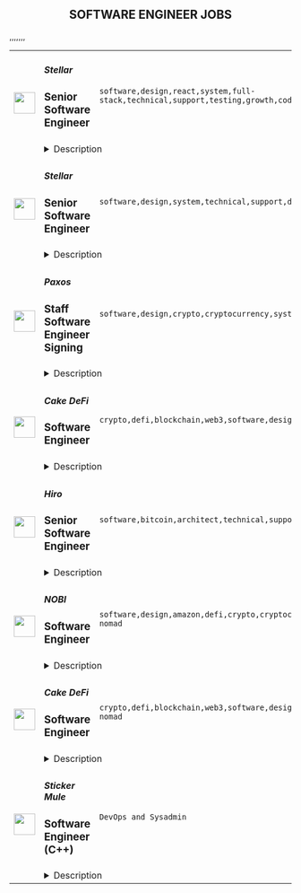 <div align="center"><h2>SOFTWARE ENGINEER JOBS</h2></div><table><tr>
                <td width="100" height="100" rowspan="2">
                    <img src="https://remoteok.com/assets/img/jobs/732e8d9eb3e2bac0a8310e78d15d65721677050158.png" width="38px" height="auto">
                </td>
                <td width="300">
                    <h5>Stellar</h5>
                    <h3>Senior Software Engineer</h3>
                </td>
                <td width="300">
                    <code>software,design,react,system,full-stack,technical,support,testing,growth,code,web,voice,financial,java,typescript,mobile,management,senior,engineer,engineering,backend,digital nomad</code>
                </td>
                <td width="200">
                <text>1 days ago</text>
                </td>
                <td width="100" rowspan="2">
                <a href="https://remoteOK.com/remote-jobs/remote-senior-software-engineer-stellar-198328" align="right" target="_blank">Apply</a>
                </td>
            </tr>
            <tr>
                <td colspan="3">
                <details><summary>Description</summary>
                Interested in working on cutting-edge blockchain technology and creating equitable access to the global financial system? Since 2014, the mission-driven team at the Stellar Development Foundation (SDF) has helped fuel the tremendous growth of the Stellar blockchain network, an open-source platform that operates at high-scale today. Developers and companies around the world build on it, and the SDF team is expanding to support the rapidly growing and changing Stellar ecosystem.<p>As a Senior Software Engineer on the Wallets team, your goal will be to architect, design and build SDKs that empower developers in the Stellar ecosystem to build their own highly customizable wallets. As the blockchain landscape continues to change and evolve, we want to ensure people can jump into our ecosystem as easily as possible.Â To do this, you will help build flagship SDKs along with a small team of engineers innovating and building other types of wallets for developers in our ecosystem.Â </p><p>Your work on the flagship SDKs will provide users of the Stellar networkÂ fully featured SDKs that enable all of the networkâs capabilities to be customized by the ecosystem. On top of providing end users the ability to easily interact with the Stellar network, you will also be collaborating with the rest of the team on creating optimal user experiences for Stellar network features. The flagship SDKs are a greenfield project and your opportunity to make a big impact and provide the ecosystem with the tools so they can fully customize and build wallets on the Stellar Network.Â <br>Stellar is an open network and we encourage developers from all over the world and all skill levels to build with us. <br></p><h3></h3><br><h3>
<b>In this role, you will:</b>Â </h3><br><ul>
<li align="left">Work on cutting edge technology at the intersection of blockchain and finance</li>
<li align="left">Design solutions with developers and ecosystem partners in mind</li>
<li align="left">Collaborate with Product leaders to create best in class implementations of first of their kind Stellar SDKs</li>
<li align="left">Work with the product management team to develop features and iterate over time with feedback from users</li>
<li align="left">Write code using current standards like Typescript, Kotlin, React, and Jest in an open source environment</li>
<li align="left">Build with modern tools, we'd look to you and your expertise to make those decisions</li>
<li align="left">Collaborate with team members on code review and design, and contribute to best practices for all of engineering at SDF</li>
<li align="left">Architect code with an eye for readability as well as scalability</li>
</ul><br><h3><b>You have:Â </b></h3><br><ul>
<li align="left">5+ years creating Mobile Apps and/or full-stack and web applications</li>
<li align="left">Proficiency with Typescript & Kotlin</li>
<li align="left">Knowledge of backend systems</li>
<li align="left">Familiarity with databases and data storage</li>
<li align="left">Knowledge of modern testing libraries</li>
<li align="left">Independent and results driven. Skilled at working in an environment with dynamic objectives.</li>
<li align="left">The ability to be a fast learner and a strong problem solver</li>
</ul><br><h3><b>Bonus Points if you have:</b></h3><br><ul>
<li align="left">React and React Native Experience</li>
<li align="left">Swift or Java (for Mobile app development)</li>
<li align="left">Experience deploying web applications using Kubernetes and Docker</li>
<li align="left">Experience as a tech lead</li>
</ul><br>We offer competitive pay with a base salary range for this position of $145,000- $190,000 depending on job-related knowledge, skills, experience, and location. In addition, we offer lumen-denominated grants along with the following perks and benefits:<p></p><h3><b>USA Benefits/Perks:</b></h3><br><ul>
<li align="left">Competitive health, dental & vision coverage</li>
<li align="left">Flexible time off + 15 company holidays including a company-wide holiday break</li>
<li align="left">Paid parental leave</li>
<li align="left">Life & ADD</li>
<li align="left">Short & Long term disability</li>
<li align="left">FSA & Dependent Care Accounts</li>
<li align="left">401K (4% match)</li>
<li align="left">Employee Assistance Program</li>
<li align="left">Monthly gym allowance</li>
<li align="left">Daily lunch and snacks in-office</li>
<li align="left">L&D budget of $1,500/year</li>
<li align="left">Company retreats</li>
</ul>Â <br><h3><b>About Stellar</b></h3><br>Stellar is a decentralized, fast, scalable, and uniquely sustainable network for financial products and services. It is both a cross-currency transaction system and a platform for digital asset issuance, designed to connect the worldâs financial infrastructure. Dozens of financial institutions worldwide issue assets and settle payments on the Stellar network, which has grown to over 7 million accounts.Â Â Â <br>Â <br><h3><b>About the Stellar Development Foundation</b></h3><br>The Stellar Development Foundation (SDF) is a non-profit organization that supports the development and growth of Stellar, an open-source network that connects the worldâs financial infrastructure. Founded in 2014, the Foundation helps maintain Stellarâs codebase, supports the technical and business communities building on the network, and serves as a voice to regulators and institutions. The Foundation seeks to create equitable access to the global financial system, using the Stellar network to unlock the worldâs economic potential through blockchain technology.<br>Â <br>We look forward to hearing from you!<br>Â <br><h3><b>Privacy Policy</b></h3><br>By submitting your application, you are agreeing to our use and processing of your data in accordance with ourÂ <span style=""><a class="bbcode-link" href="https://www.stellar.org/privacy-policy?locale=en" target="_blank" rel="noopener noreferrer nofollow">Privacy Policy</a></span>.<br>Â <br><i>SDF is committed to diversity in its workforce and is proud to be an equal opportunity employer. SDF does not make hiring or employment decisions on the basis of race, color, religion, creed, gender, national origin, age, disability, veteran status, marital status, pregnancy, sex, gender expression or identity, sexual orientation, citizenship, or any other basis protected by applicable local, state or federal law.</i><br/><br/>Please mention the word **DAUNTLESS** and tag RNTQuMjAyLjk3LjIxMg== when applying to show you read the job post completely (#RNTQuMjAyLjk3LjIxMg==). This is a beta feature to avoid spam applicants. Companies can search these words to find applicants that read this and see they're human.
                </details>
                </td>
            </tr>,<tr>
                <td width="100" height="100" rowspan="2">
                    <img src="https://remoteok.com/assets/img/jobs/732e8d9eb3e2bac0a8310e78d15d65721677050156.png" width="38px" height="auto">
                </td>
                <td width="300">
                    <h5>Stellar</h5>
                    <h3>Senior Software Engineer</h3>
                </td>
                <td width="300">
                    <code>software,design,system,technical,support,developer,growth,code,web,voice,financial,java,c++,api,lead,senior,engineer,engineering,digital nomad</code>
                </td>
                <td width="200">
                <text>1 days ago</text>
                </td>
                <td width="100" rowspan="2">
                <a href="https://remoteOK.com/remote-jobs/remote-senior-software-engineer-stellar-198326" align="right" target="_blank">Apply</a>
                </td>
            </tr>
            <tr>
                <td colspan="3">
                <details><summary>Description</summary>
                <h3><b>Open to remote candidates in the USA</b></h3><p>Interested in working on cutting-edge blockchain technology and creating equitable access to the global financial system? Since 2014, the mission-driven team at the Stellar Development Foundation (SDF) has helped fuel the tremendous growth of the Stellar blockchain network, an open-source platform that operates at high-scale today. Developers and companies around the world build on it, and the SDF team is expanding to support the rapidly growing and changing Stellar ecosystem.Â <br>SDF is working on projects that push the envelope on Blockchain technology, from cross-chain interoperability to decentralized finance. This work allows underserved populations to take part in exciting new financial systems.Â <br>As a Senior Software Engineer, you will work on mission-critical infrastructure for the Stellar network. The platforms, APIs and tools you build are the principal way that the ecosystem interacts with the Stellar blockchain. Your work is high-impact, supporting all developers and all projects building on the Stellar blockchain. You will create new tools, improve the experience of using Stellar, implement critical performance optimisations to run at scale, and, as the network continues to evolve, design new architectures to support future challenges.<br>SDF has a robust engineering ladder, with clear growth paths for both individual contributors and managers.<br></p><h3></h3><br><h3>
<b>In this role, you will:</b>Â </h3><br><ul>
<li align="left">Work on tech at the cutting edge of the intersection between blockchain and finance.</li>
<li align="left">Be involved with all aspects of the development process for platform projects - from vision to final implementation.</li>
<li align="left">Design new platform functionality with the corresponding APIs for external developers.</li>
<li align="left">Build and maintain web services to support the foundationâs mission.</li>
<li align="left">Identify patterns in developer needs and design new protocols and services to increase developer velocity across our entire ecosystem.</li>
<li align="left">Engage with our community of open source developers on projects that encompass many different frameworks, languages, and ideas.</li>
<li align="left">Collaborate with the team on code review and design, and contribute to best practices for all of engineering at SDF.</li>
<li align="left">Investigate and refactor performance bottlenecks in order to continue scaling our API services.</li>
<li align="left">Author detailed technical feature and protocol (RFC) specifications - we take design seriously, and we encourage everyone to be a part of our RFC processes.</li>
</ul><h3></h3><br><h3><b>You have:Â </b></h3><br><ul>
<li align="left">4+ years of experience developing software on a team.</li>
<li align="left">Strong computer science fundamentals: data structures, algorithms, distributed systems, and information retrieval.</li>
<li align="left">Written server applications in languages such as Go, Python, Rust, C#, Java or C++ and are a language polyglot.</li>
<li align="left">Experience in supporting production web services at scale.</li>
<li align="left">Great communication skills and can advocate and lead technical discussions, especially during the design and code review process.</li>
<li align="left">A solid understanding of software design patterns, and how to build components that are reusable, extensible, and modular.</li>
<li align="left">Knowledge of existing frameworks and open source tools and are willing to build new frameworks when open ones do not exist.</li>
<li align="left">A passion for performance debugging and benchmarking.</li>
<li align="left">Enthusiasm about working on a small, growing team where you'll be given a lot of autonomy.</li>
<li align="left">Openness, empathy, and care about putting the best ideas forward in a collaborative and helpful manner.</li>
</ul><br><h3><b>Bonus points if:Â </b></h3><br><ul>
<li align="left">You have a BS or MS in Computer Science or equivalent field.</li>
<li align="left">You have a strong curiosity in blockchain technologies and cryptocurrencies, and understand the fundamentals of these systems.</li>
</ul><br>We offer competitive pay with a base salary range for this position of $145,000 - $190,000 depending on job-related knowledge, skills, experience, and location. In addition, we offer lumen-denominated grants along with the following perks and benefits:<p></p><h3><b>USA Benefits/Perks:</b></h3><br><ul>
<li align="left">Competitive health, dental & vision coverage</li>
<li align="left">Flexible time off + 15 company holidays including a company-wide holiday break</li>
<li align="left">Paid parental leave</li>
<li align="left">Life & ADD</li>
<li align="left">Short & Long term disability</li>
<li align="left">FSA & Dependent Care Accounts</li>
<li align="left">401K (4% match)</li>
<li align="left">Employee Assistance Program</li>
<li align="left">Monthly gym allowance</li>
<li align="left">Daily lunch and snacks in-office</li>
<li align="left">L&D budget of $1,500/year</li>
<li align="left">Company retreats</li>
</ul>Â <br><h3><b>About Stellar</b></h3><br>Stellar is a decentralized, fast, scalable, and uniquely sustainable network for financial products and services. It is both a cross-currency transaction system and a platform for digital asset issuance, designed to connect the worldâs financial infrastructure. Dozens of financial institutions worldwide issue assets and settle payments on the Stellar network, which has grown to over 7 million accounts.Â Â Â <br><h3>Â </h3><br><h3><b>About the Stellar Development Foundation</b></h3><br>The Stellar Development Foundation (SDF) is a non-profit organization that supports the development and growth of Stellar, an open-source network that connects the worldâs financial infrastructure. Founded in 2014, the Foundation helps maintain Stellarâs codebase, supports the technical and business communities building on the network, and serves as a voice to regulators and institutions. The Foundation seeks to create equitable access to the global financial system, using the Stellar network to unlock the worldâs economic potential through blockchain technology.<br>Â <br>We look forward to hearing from you!<br>Â <br><h3><b>Privacy Policy</b></h3><br>By submitting your application, you are agreeing to our use and processing of your data in accordance with ourÂ <span style=""><a class="bbcode-link" href="https://www.stellar.org/privacy-policy?locale=en" target="_blank" rel="noopener noreferrer nofollow">Privacy Policy</a></span>.<br>Â <br><i>SDF is committed to diversity in its workforce and is proud to be an equal opportunity employer. SDF does not make hiring or employment decisions on the basis of race, color, religion, creed, gender, national origin, age, disability, veteran status, marital status, pregnancy, sex, gender expression or identity, sexual orientation, citizenship, or any other basis protected by applicable local, state or federal law.</i><br/><br/>Please mention the word **NEATLY** and tag RNTQuMjAyLjk3LjIxMg== when applying to show you read the job post completely (#RNTQuMjAyLjk3LjIxMg==). This is a beta feature to avoid spam applicants. Companies can search these words to find applicants that read this and see they're human.
                </details>
                </td>
            </tr>,<tr>
                <td width="100" height="100" rowspan="2">
                    <img src="https://remoteok.com/assets/img/jobs/b9a394e8d22e645d3c9c3852e1b97cb81676963803.jpg" width="38px" height="auto">
                </td>
                <td width="300">
                    <h5>Paxos</h5>
                    <h3>Staff Software Engineer Signing</h3>
                </td>
                <td width="300">
                    <code>software,design,crypto,cryptocurrency,system,ceo,technical,testing,code,web,financial,finance,fintech,bank,api,health,engineer,engineering,digital nomad</code>
                </td>
                <td width="200">
                <text>2 days ago</text>
                </td>
                <td width="100" rowspan="2">
                <a href="https://remoteOK.com/remote-jobs/remote-staff-software-engineer-signing-paxos-197819" align="right" target="_blank">Apply</a>
                </td>
            </tr>
            <tr>
                <td colspan="3">
                <details><summary>Description</summary>
                <p><span style="font-weight:400;">Our <strong>Signing Engineering </strong>team is looking for a <strong>Staff</strong> <strong>Software Engineer</strong> to join our growing team. The team is responsible for building the most important part of cryptocurrency handling - the transaction signing. Our challenges include security, scalability, reliability, cryptography, availability, etc. We take pride in continuous innovation, high performance, effective mentoring/coaching, multi-disciplinary collaboration and the authentic application of lean/agile methods.</span></p>
<p><strong>About Paxos</strong></p>
<p><span style="font-weight:400;">Paxos is on a mission to enable the movement of any asset, any time, in a trustworthy way. Todayâs financial infrastructure is archaic, expensive, inefficient and risky - supporting a system that leaves out more people than it lets in. So weâre rebuilding it. </span></p>
<p><span style="font-weight:400;">As a regulated blockchain infrastructure company, we use technology to tokenize, custody, trade, and settle assets for enterprise clients like PayPal, Bank of America, and Interactive Brokers. Paxos is a top-funded blockchain company, with more than $500 million in total funding from leading investors like OakHC/FT, Founders Fund, PayPal Ventures, and Declaration Partners. Together, we empower todayâs financial leaders to build a more open, trusted economy. </span></p>
<p><strong>As a Staff Software Engineer, you'll get to:</strong></p>
<ul>
<li style="font-weight:400;"><span style="font-weight:400;">Design and implement high quality software from concept through to launch - taking ownership of design, coding, testing and deployment of key proprietary software components of our tokenized commodities platforms</span></li>
<li style="font-weight:400;"><span style="font-weight:400;">Apply engineering best-practices including unit and integration testing, source code version control, agile planning/estimation</span></li>
<li style="font-weight:400;"><span style="font-weight:400;">Effectively resolve ambiguity, analyzing complex requirements and breaking down features and initiatives into tactical tasks</span></li>
<li style="font-weight:400;"><span style="font-weight:400;">Effectively navigate the trade-offs among MVP vs Enterprise-Grade, Time-to-market and in other relevant dimensions </span></li>
<li style="font-weight:400;"><span style="font-weight:400;">Search for the truth in product conceptualization and development, ensuring designs and implementations are fully aligned with the company mission and product goals </span></li>
<li style="font-weight:400;"><span style="font-weight:400;">Immerse yourself in blockchain technology, cryptocurrency for enterprises and investors, our regulation-first approach, and more!</span></li>
</ul>
<p><strong>Your experience should include:</strong></p>
<ul>
<li style="font-weight:400;"><span style="font-weight:400;">At least 8 years of software development experience, including at least one of the following: Golang, Kotlin, Rust, Java, C++, Python</span></li>
<li style="font-weight:400;"><span style="font-weight:400;">Strong computer science and programming fundamentals (data structures, algorithms)</span></li>
</ul>
<p><strong>You might also have:</strong></p>
<ul>
<li style="font-weight:400;"><span style="font-weight:400;">Mastery of core engineering concepts including data structures, design best practices, run-time optimizations, and algorithmic complexity </span></li>
<li style="font-weight:400;"><span style="font-weight:400;">Able to apply both OO and functional style to coding</span></li>
<li style="font-weight:400;"><span style="font-weight:400;">Solid understanding of concepts like load balancing, HA/failover, ingress, inter-service communications in a microservices style cluster, idempotence, ACID, guaranteed delivery, etc.</span></li>
<li style="font-weight:400;"><span style="font-weight:400;">Technical expert in at least one domain like Trading Systems, Distributed Systems, Cryptography, Databases, or AWS </span></li>
<li style="font-weight:400;"><span style="font-weight:400;">Can understand and articulate the architecture of an entire system, including the technical trade-offs between different design implementations of high performance, low latency order state management</span></li>
<li style="font-weight:400;"><span style="font-weight:400;">Familiar with online web application architectures and infrastructures, including clustering (Kubernetes), containerizing (Docker), message queuing (MQ / Kafka), telemetry/instrumentation (Prometheus/Grafana), etc. </span></li>
<li style="font-weight:400;"><span style="font-weight:400;">Familiar with APIs / Connectivity technologies, REST API or FIX, sockets, TCP, UDP, multicast</span></li>
<li style="font-weight:400;"><span style="font-weight:400;">Eager to work openly and collaboratively with a diverse multi-disciplinary team, collaborating effectively with stakeholders</span></li>
<li style="font-weight:400;"><span style="font-weight:400;">Constantly seeks to learn new technologies, innovate and discover better ways to solve engineering challenges of high performance trading systems and APIs, including performance tuning, latency optimizations and constant new development of APIs</span></li>
</ul>
<p><strong>What youâll love about Paxos:</strong></p>
<p><strong><span style="font-weight:400;">Paxos has consistently been recognized on the Forbes Fintech 50, CB Insights Blockchain 50 and Built Inâs âBest Places to Workâ lists. Paxonians have significant ownership and impact on our business, as well as benefits like company equity, health insurance, family leave, a quarterly stipend for development, a stipend for home office setup and unlimited PTO. From team product demos and virtual lounge and learns to care packages and an active Slack #shoutouts channel, there are countless opportunities to connect and make your mark. Help us continue to build a new, open financial system from one of our three offices or right from your home!</span></strong></p>
<p><strong>Learn more: </strong></p>
<p><span style="font-weight:400;">Company</span></p>
<ul>
<li style="font-weight:400;"><a href="https://paxos.com/2022/06/29/dont-let-market-volatility-headlines-dissuade-you-web-3-0-is-still-the-most-exciting-space-and-presents-the-biggest-opportunity/" target="_blank" rel="noopener noreferrer nofollow"><span style="font-weight:400;">Web 3.0 Is Still the Place to Be</span></a></li>
<li style="font-weight:400;"><a href="https://paxos.com/2022/07/07/a-conversation-with-paxos-building-breakthrough-products-on-the-blockchain/" target="_blank" rel="noopener noreferrer nofollow"><span style="font-weight:400;">A Conversation with Paxos Product Leaders</span></a></li>
<li style="font-weight:400;">
<a href="https://paxos.com/2021/04/29/paxos-raises-300-million-in-series-d-funding-at-2-4-billion-valuation/" target="_blank" rel="noopener noreferrer nofollow"><span style="font-weight:400;">Paxos Raises $300M in Series D Funding at 2.4B Valuation</span></a><span style="font-weight:400;"> </span>
</li>
</ul>
<p><span style="font-weight:400;">Customers</span></p>
<ul>
<li style="font-weight:400;"><a href="https://paxos.com/2020/10/21/paypal-launches-new-service-enabling-users-to-buy-hold-and-sell-cryptocurrency/" target="_blank" rel="noopener noreferrer nofollow"><span style="font-weight:400;">Paxos & PayPal Bring Crypto to Millions of Users</span></a></li>
<li style="font-weight:400;"><a href="https://www.youtube.com/watch?v=UD8HJC6MJxg&t=2s" target="_blank" rel="noopener noreferrer nofollow"><span style="font-weight:400;">Mercado Libre Reaches 1M+ Users in 60 Days With Paxos</span></a></li>
<li style="font-weight:400;"><a href="https://paxos.com/2022/06/08/paxos-was-built-to-protect-its-customers%ef%bf%bc/" target="_blank" rel="noopener noreferrer nofollow"><span style="font-weight:400;">Paxos Was Built to Protect its Customers</span></a></li>
</ul>
<p><span style="font-weight:400;">Media</span></p>
<ul>
<li style="font-weight:400;"><a href="https://www.cnbc.com/video/2022/04/28/bitcoin-rises-snowden-crypto-paxos-ceo-stablecoin-risks-crypto-world.html" target="_blank" rel="noopener noreferrer nofollow"><span style="font-weight:400;">CNBC Crypto World Interviews Paxos CEO on USDP stablecoin</span></a></li>
<li style="font-weight:400;"><a href="https://paxos.com/2022/06/01/the-everything-bubble-hear-paxos-ceo-charles-cascarillas-perspectives-on-the-current-state-of-the-global-economy%ef%bf%bc/" target="_blank" rel="noopener noreferrer nofollow"><span style="font-weight:400;">Paxos CEO Charles Cascarillaâs Perspectives on the Current State of the Global Economy</span></a></li>
<li style="font-weight:400;"><a href="https://ca.finance.yahoo.com/video/stablecoin-infrastructure-strategic-national-security-170457903.html?guccounter=1&guce_referrer=aHR0cHM6Ly93d3cuZ29vZ2xlLmNvbS8&guce_referrer_sig=AQAAAMFMUTbtU_axK3jgAPcjQwK96cXc7lA7_QZuCuDmtzBiUa6I6LBsac6Omvua-D7-ceIBXkCCGzEq6Z5JbbkCVgYrRYE0u5isY8mBmCAOmb0PvfHSUZrRmIunY_Svm7sse7WKahW2SnsaGVi96_aG3eUJsfDKLjdgVCQ4JgxOVbaP" target="_blank" rel="noopener noreferrer nofollow"><span style="font-weight:400;">Yahoo Finance Interviews Paxos CEO on Testimony to U.S. Congress and Stablecoin Infrastructure</span></a></li>
</ul>
<p>Our Paxos team is made up of passionate people from all over the world with different perspectives and experiences. If this opportunity excites you, but your experience doesnât perfectly match the descriptionâ¦apply! Unique voices help us build a more transparent and open economy.</p>
<p><span style="font-weight:400;">#LI-SI1</span></p>
<p><span style="font-weight:400;">#LI-REMOTE</span></p><br/><br/>Please mention the word **BRILLIANT** and tag RNTQuMjAyLjk3LjIxMg== when applying to show you read the job post completely (#RNTQuMjAyLjk3LjIxMg==). This is a beta feature to avoid spam applicants. Companies can search these words to find applicants that read this and see they're human.
                </details>
                </td>
            </tr>,<tr>
                <td width="100" height="100" rowspan="2">
                    <img src="https://remoteok.com/assets/img/jobs/efb93c847d905a09c18e8f7cf4f3a70a1676877341.peg" width="38px" height="auto">
                </td>
                <td width="300">
                    <h5>Cake DeFi</h5>
                    <h3>Software Engineer</h3>
                </td>
                <td width="300">
                    <code>crypto,defi,blockchain,web3,software,design,react,technical,test,ui,javascript,finance,fintech,typescript,mobile,engineer,backend,digital nomad</code>
                </td>
                <td width="200">
                <text>3 days ago</text>
                </td>
                <td width="100" rowspan="2">
                <a href="https://remoteOK.com/remote-jobs/remote-software-engineer-cake-defi-197310" align="right" target="_blank">Apply</a>
                </td>
            </tr>
            <tr>
                <td colspan="3">
                <details><summary>Description</summary>
                <div class="content-intro">
<p>Founded in 2019, Cake DeFi is a leading decentralised finance services provider and Southeast Asiaâs fastest growing fintech platform. "We Do Crypto. You Do You." - Our vision is to become a one-stop platform for all crypto users to get easy access to DeFi and Web3 services. To date, more than 1 million users from over 190 countries trust us to manage over $1 billion in assets. We are a profitable, cashflow positive private rocket ship that's just getting ready for take-off. Join us.</p>
<p> </p>
</div><p><strong>Birthday Research</strong></p>
<p><span style="font-weight:400;">Birthday Research (BR) is our Blockchain Research and Development arm. Fuelled by the best minds in the industry, BR seeks to develop best-in-class blockchain innovations with the mission of enabling the next bound of Web3.</span></p>
<p><span style="font-weight:400;">As a pioneering force, our work spans cryptographic research, deep blockchain consensus development, and smart contracts development â with a laser-sharp focus on driving the industry frontier while tackling the most demanding DeFi challenges of today. To date, one of our core contributions, DeFiChain, has garnered over 1 billion USD in total value locked on the layer-1 protocol.</span></p>
<p><span style="font-weight:400;">We are a fast-growing, globally distributed, close-knit team of multi-disciplinary doers and getters. Join Birthday Research today to be a part of the driving force shaping the future of decentralization.</span></p>
<h3><span style="text-decoration:underline;"><strong>What youâll do:</strong></span></h3>
<ul>
<li style="font-weight:400;"><span style="font-weight:400;">Collaborate with cross-functional teams, product designers, and managers to design and develop TypeScript based applications using React, React Native, Next.js and/or Node.js.</span></li>
<li style="font-weight:400;"><span style="font-weight:400;">Write highly performant codes that are clean, simple, maintainable, and battle-tested with test-driven development (TDD) for maximum test coverage automated from pull request all the way to release.</span></li>
<li style="font-weight:400;"><span style="font-weight:400;">Take on active responsibility in creating highly scalable UI Components and/or backend modules for our scaling needs.</span></li>
</ul>
<h3><span style="text-decoration:underline;"><strong>What youâll need:</strong></span></h3>
<ul>
<li style="font-weight:400;"><span style="font-weight:400;">Experience working in a fast pace tech-driven startup as a Software Engineer with at least 2 years of experience or in a similar capacity.</span></li>
<li style="font-weight:400;"><span style="font-weight:400;">Strong proficiency in TypeScript or JavaScript with experience working in Web, Node, or Mobile technologies.</span></li>
<li style="font-weight:400;"><span style="font-weight:400;">Ability to take full ownership and work independently while collaborating with others in a fast-paced agile and async team.</span></li>
<li style="font-weight:400;"><span style="font-weight:400;">A collaborative and resourceful individual with excellent communication skills able to make radical decisions while being empathetic and respectful.</span></li>
<li style="font-weight:400;"><span style="font-weight:400;">Willingness to pick up new and emerging bleeding edge blockchain technologies.</span></li>
<li style="font-weight:400;"><span style="font-weight:400;">Deep technical understanding of blockchain technologies, cryptography, BIPs, DeFi, UTXO, EVM, or Nakamoto Consensus is highly preferred.</span></li>
<li style="font-weight:400;"><span style="font-weight:400;">Experience participating or maintaining in open source software development is highly preferred.</span></li>
</ul>
<p> </p><div class="content-conclusion">
<p>We want to transform and decentralise finance with tomorrowâs technology. This is where you come in. Join a company that is at the forefront of bleeding-edge innovations in blockchain and DeFi. You will be empowered to push boundaries and think out of the box. You will get to work with a bunch of ridiculously motivated and talented people. And most importantly, you'll have fun. The best places to work at, are often also the most fun to work at. That's us.</p>
<p>We hire based on merit, fit, and strong alignment to our culture. Our culture is defined by 7 team principles: Integrity, Resourcefulness, Ownership, Meritocratic Decision-making, Customer Obsession, Radical Candour, and Passion. These 7 principles guide our company, our people, and our work. At Cake DeFi, our culture is our pride. It has been instrumental to our success, so we are steadfast in our commitment to it. We welcome you to add to it.</p>
</div><br/><br/>Please mention the word **GAINING** and tag RNTQuMjAyLjk3LjIxMg== when applying to show you read the job post completely (#RNTQuMjAyLjk3LjIxMg==). This is a beta feature to avoid spam applicants. Companies can search these words to find applicants that read this and see they're human.
                </details>
                </td>
            </tr>,<tr>
                <td width="100" height="100" rowspan="2">
                    <img src="https://remoteok.com/assets/img/jobs/1b977f553d5909f99ca62790583e9fb51676791003.jpg" width="38px" height="auto">
                </td>
                <td width="300">
                    <h5>Hiro</h5>
                    <h3>Senior Software Engineer</h3>
                </td>
                <td width="300">
                    <code>software,bitcoin,architect,technical,support,developer,javascript,cloud,nosql,strategy,senior,go,engineer,digital nomad</code>
                </td>
                <td width="200">
                <text>4 days ago</text>
                </td>
                <td width="100" rowspan="2">
                <a href="https://remoteOK.com/remote-jobs/remote-senior-software-engineer-hiro-196810" align="right" target="_blank">Apply</a>
                </td>
            </tr>
            <tr>
                <td colspan="3">
                <details><summary>Description</summary>
                <div><span style="font-size:11pt;">Hiro is the leading developer tools company for Stacks, the open-source network which makes Bitcoin programmable. Our mission is to accelerate mainstream adoption of blockchain technology and build a better, user-owned internet for all. Hiro was founded in 2013 under the name Blockstack PBC and is headquartered in New York City with employees and contractors distributed across the globe. Hiro is funded and backed by more than $75 million from Union Square Ventures, Y Combinator, Lux Capital, Winklevoss Capital, Naval Ravikant, and many more.</span></div><div><br></div><div><span style="font-size:11pt;"><b>About the Opportunity</b>:We're looking for an experienced engineer to help build our main products: APIs, developer tools, libraries and SDKs. You'll collaborate with a team and work independently to architect and deliver feature upgrades and improvements on the platform. In this role, you will build critical features for our developer community. You must be comfortable working in diverse development ecosystems and have worked independently in a rapidly scaling startup. OSS experience is preferred as we are an open source project.</span></div><p></p><h4>What You'll Do </h4><p></p><p></p><ul>
<li>Build open-source developer tools for the Stacks blockchain, including but not limited to APIs, SDKs, command line tools and services</li>
<li>Build developer tools and services for the Hiro Platform: this is a greenfield effort and a unique opportunity to participate in building a new product from the ground-up</li>
<li>Work on <a href="https://github.com/blockstack/stacks-blockchain-api" rel="noopener noreferrer nofollow">stacks-blockchain-api</a>: a rich and developer-friendly set of APIs for Stacks blockchain data, including full support of the <a href="https://www.rosetta-api.org/" rel="noopener noreferrer nofollow">Rosetta specification</a>. Currently serving  &gt;10M queries daily</li>
<li>Work on <a href="https://github.com/blockstack/stacks.js" rel="noopener noreferrer nofollow">stacks.js</a>: a collection of Javascript libraries for building apps on Stacks, collectively exceeding 20K downloads weekly</li>
<li>Collaborate with blockchain engineers and product engineers to help create a compelling developer experience</li>
<li>Help shape the product & technical strategy for developer tools in the Stacks ecosystem</li>
</ul><p></p><h4>What We're Looking For</h4><p></p><p></p><ul>
<li>8+ industry experience as a software engineer(or equivalent)</li>
<li>Experience building open-source developer tools(APIs, SDKs, services)</li>
<li>Experience working on production services, with CI/CD tools and with cloud providers like AWS and GCP</li>
<li>Proficiency in at least one language or framework for building tools and services(e.g. NodeJS, Express, Rust, Go etc)</li>
<li>Strong understanding and comfort with storage / caching solutions ranging from SQL databases(e.g. Postgres) to NoSQL systems(e.g. Redis)</li>
<div><br></div>
<div><i>Weâd love to hear from you even if you donât have experience or interest in every bullet. Thereâs no perfect candidate and we want to find the right fit, even if itâs different than we imagine. We especially would like to meet underrepresented/underestimated candidates.</i></div>
<div><br></div>
<div><i>Hiro is proud to be an equal opportunity employer and deeply cares about building a diverse team. Hiro is committed to building an inclusive environment for people of all backgrounds. We do not discriminate on the basis of race, color, gender, sexual orientation, gender identity or expression, religion, disability, national origin, protected veteran status, age, or any other status protected by law.</i></div>
</ul><div><br></div><br/><br/>Please mention the word **TREMENDOUSLY** and tag RNTQuMjAyLjk3LjIxMg== when applying to show you read the job post completely (#RNTQuMjAyLjk3LjIxMg==). This is a beta feature to avoid spam applicants. Companies can search these words to find applicants that read this and see they're human.
                </details>
                </td>
            </tr>,<tr>
                <td width="100" height="100" rowspan="2">
                    <img src="https://remoteok.com/assets/img/jobs/771700ecb3a12f9fe4da669bf6a0f1b21676790981.png" width="38px" height="auto">
                </td>
                <td width="300">
                    <h5>NOBI</h5>
                    <h3>Software Engineer</h3>
                </td>
                <td width="300">
                    <code>software,design,amazon,defi,crypto,cryptocurrency,system,frontend,test,code,web,javascript,investment,nodejs,php,git,engineer,engineering,backend,digital nomad</code>
                </td>
                <td width="200">
                <text>4 days ago</text>
                </td>
                <td width="100" rowspan="2">
                <a href="https://remoteOK.com/remote-jobs/remote-software-engineer-nobi-196804" align="right" target="_blank">Apply</a>
                </td>
            </tr>
            <tr>
                <td colspan="3">
                <details><summary>Description</summary>
                <div>
<p></p>
<h2>Company Description</h2>
</div><div><p>NOBI helps people easily get more from their crypto asset & simplify their crypto investment experience. Our engineering team run hundreds of blockchain nodes, integrates with numerous DeFi smart contracts and run numerous real time robo trading to simplify the life our customers. <br><br>Weâre here so that everyone can be part of the global cryptocurrency movement. Join us.</p></div><div>
<p></p>
<h2>Job Description</h2>
</div><div><ul>
<li>Responsible for building and extending our backend code</li>
<li>Responsible for building APIs that serve our frontend apps</li>
<li>Responsible for maintaining and extend our test suite</li>
<li>Refactor and improve existing code to incorporate better patterns</li>
<li>Able to create unit test and implement self-test to make sure the code is running well (Profiling and optimization code)</li>
<li>Work with the other engineering team to build & maintain our numerous backend services</li>
</ul></div><div>
<p></p>
<h2>Qualifications</h2>
</div><div><ul>
<li>Bachelor's degree in Computer Science or equivalent from a reputable university</li>
<li>Minimum 2 years of working experience as Backend Engineer or equivalent</li>
<li>Minimum 2 years of extensive experience on server-side development, especially Javascript (ES6) using NodeJS & PHP using Laravel.</li>
<li>Fluent with Git and RESTful API</li>
<li>Good knowledge and experience of UNIX system and command line experience in web server configuration and setup. This includes setting up PHP engine, database server, load balancing.</li>
<li>Experience with NoSQL, Amazon AWS , Redis, Docker</li>
<li>Knowledge and experience in scalability and performance in high-traffic web systems</li>
<li>Knowledgeable on software design pattern</li>
<li>Understanding the principles of application security</li>
<li>Blockchain or Crypto enthusiast</li>
</ul></div><br/><br/>Please mention the word **FIDELITY** and tag RNTQuMjAyLjk3LjIxMg== when applying to show you read the job post completely (#RNTQuMjAyLjk3LjIxMg==). This is a beta feature to avoid spam applicants. Companies can search these words to find applicants that read this and see they're human.
                </details>
                </td>
            </tr>,<tr>
                <td width="100" height="100" rowspan="2">
                    <img src="https://remoteok.com/assets/img/jobs/e906f00adc2db38db75f911b674664141676790960.peg" width="38px" height="auto">
                </td>
                <td width="300">
                    <h5>Cake DeFi</h5>
                    <h3>Software Engineer</h3>
                </td>
                <td width="300">
                    <code>crypto,defi,blockchain,web3,software,design,amazon,security,support,growth,web,devops,finance,fintech,cloud,api,management,reliability,engineer,digital nomad</code>
                </td>
                <td width="200">
                <text>4 days ago</text>
                </td>
                <td width="100" rowspan="2">
                <a href="https://remoteOK.com/remote-jobs/remote-software-engineer-cake-defi-196797" align="right" target="_blank">Apply</a>
                </td>
            </tr>
            <tr>
                <td colspan="3">
                <details><summary>Description</summary>
                <div class="content-intro">
<p>Founded in 2019, Cake DeFi is a leading decentralised finance services provider and Southeast Asiaâs fastest growing fintech platform. "We Do Crypto. You Do You." - Our vision is to become a one-stop platform for all crypto users to get easy access to DeFi and Web3 services. To date, more than 1 million users from over 190 countries trust us to manage over $1 billion in assets. We are a profitable, cashflow positive private rocket ship that's just getting ready for take-off. Join us.</p>
<p> </p>
</div><div class="p-rich_text_section">
<p><strong>Birthday Research</strong></p>
<p><span style="font-weight:400;">Birthday Research (BR) is our Blockchain Research and Development arm. Fuelled by the best minds in the industry, BR seeks to develop best-in-class blockchain innovations with the mission of enabling the next bound of Web3.</span></p>
<p><span style="font-weight:400;">As a pioneering force, our work spans cryptographic research, deep blockchain consensus development, and smart contracts development â with a laser-sharp focus on driving the industry frontier while tackling the most demanding DeFi challenges of today. To date, one of our core contributions, DeFiChain, has garnered over 1 billion USD in total value locked on the layer-1 protocol.</span></p>
<p><span style="font-weight:400;">We are a fast-growing, globally distributed, close-knit team of multi-disciplinary doers and getters. Join Birthday Research today to be a part of the driving force shaping the future of decentralization.</span></p>
<h3><strong>What youâll do:</strong></h3>
<ul>
<li style="font-weight:400;"><span style="font-weight:400;">Collaborate with Software Engineers to design a highly scalable and secure infrastructure to support our growth.</span></li>
<li style="font-weight:400;"><span style="font-weight:400;">Build on top of our existing infrastructure playbook and runbook to support our growth targets.</span></li>
<li style="font-weight:400;"><span style="font-weight:400;">Design, implement, manage and maintain a fleet of Multi-Region Active-Active elastic services that includes our API gateway, microservices, database, and blockchain nodes.</span></li>
<li style="font-weight:400;"><span style="font-weight:400;">Taking on an active role in improving our service design and performing security hardening of our infrastructure.</span></li>
<li style="font-weight:400;"><span style="font-weight:400;">Apply your CI/CD knowledge to design and implement various supporting processes, shift-left workflows, and tools.</span></li>
<li style="font-weight:400;"><span style="font-weight:400;">Write highly performant infrastructure codes that are clean, simple, maintainable, and battle-tested.</span></li>
</ul>
<h3><strong>What youâll need:</strong></h3>
<ul>
<li style="font-weight:400;"><span style="font-weight:400;">Experience working in a fast pace tech-driven startup as a SysOps Engineer, Site Reliability Engineer, or DevOps Engineer with at least 2 years of experience managing cloud infrastructure or in a similar capacity.</span></li>
<li style="font-weight:400;"><span style="font-weight:400;">Experience managing cloud infrastructure such as Amazon Web Services with automation tools such as AWS CloudFormation, Ansible, Terraform, Helm, Puppet, or similar.</span></li>
<li style="font-weight:400;"><span style="font-weight:400;">A strong foundation of common networking protocols such as layer 7 and layer 4 network load balancing.</span></li>
<li style="font-weight:400;"><span style="font-weight:400;">Ability to take full ownership and work independently while collaborating with others in a fast-paced agile and async team.</span></li>
<li style="font-weight:400;"><span style="font-weight:400;">A collaborative and resourceful individual with excellent communication skills able to make radical decisions while being empathetic and respectful.</span></li>
<li style="font-weight:400;"><span style="font-weight:400;">Willingness to pick up new and emerging bleeding edge blockchain technologies.</span></li>
<li style="font-weight:400;"><span style="font-weight:400;">Familiarity with container orchestration is highly preferred.</span></li>
<li style="font-weight:400;"><span style="font-weight:400;">Familiarity with web-scale data management technologies such as NoSQL, SQL Sharding, and Data Warehouse is preferred.</span></li>
<li style="font-weight:400;"><span style="font-weight:400;">Experience participating or maintaining in open source software development is highly preferred.</span></li>
</ul>
</div>
<p> </p><div class="content-conclusion">
<p>We want to transform and decentralise finance with tomorrowâs technology. This is where you come in. Join a company that is at the forefront of bleeding-edge innovations in blockchain and DeFi. You will be empowered to push boundaries and think out of the box. You will get to work with a bunch of ridiculously motivated and talented people. And most importantly, you'll have fun. The best places to work at, are often also the most fun to work at. That's us.</p>
<p>We hire based on merit, fit, and strong alignment to our culture. Our culture is defined by 7 team principles: Integrity, Resourcefulness, Ownership, Meritocratic Decision-making, Customer Obsession, Radical Candour, and Passion. These 7 principles guide our company, our people, and our work. At Cake DeFi, our culture is our pride. It has been instrumental to our success, so we are steadfast in our commitment to it. We welcome you to add to it.</p>
</div><br/><br/>Please mention the word **SHIMMERING** and tag RNTQuMjAyLjk3LjIxMg== when applying to show you read the job post completely (#RNTQuMjAyLjk3LjIxMg==). This is a beta feature to avoid spam applicants. Companies can search these words to find applicants that read this and see they're human.
                </details>
                </td>
            </tr>,<tr>
                <td width="100" height="100" rowspan="2">
                    <img src="https://weworkremotely.com/assets/IsotypeV2-1ebe3dd57673f3e8d02b7490bc0faaef55d6a95d3a4aaf17298bd3ed503ae7fe.svg" width="38px" height="auto">
                </td>
                <td width="300">
                    <h5>Sticker Mule</h5>
                    <h3> Software Engineer (C++)</h3>
                </td>
                <td width="300">
                    <code>DevOps and Sysadmin</code>
                </td>
                <td width="200">
                <text>30 days ago</text>
                </td>
                <td width="100" rowspan="2">
                <a href="https://weworkremotely.com/remote-jobs/sticker-mule-software-engineer-c" align="right" target="_blank">Apply</a>
                </td>
            </tr>
            <tr>
                <td colspan="3">
                <details><summary>Description</summary>
                

<p>
  <strong>Headquarters:</strong> New York, NY
    <br /><strong>URL:</strong> <a href="https://www.stickermule.com/careers">https://www.stickermule.com/careers</a>
</p>

<div><strong>About Sticker Mule</strong></div><div>Sticker Mule is the Internet's most "kick ass" brand. We are privately-owned, profitable, and powered by a globally distributed team that enjoys building happy customer experience at the highest technical standards. Our software team operates from 17 countries, and we're always looking for more exceptional engineers.<br><br>
</div><div><a href="https://www.stickermule.com/about"><strong>See more about our teams here</strong></a></div><div><br></div><div><strong>We offer</strong></div><ol>
<li>Remote work with flexible schedules</li>
<li>A privately owned, low-stress culture.</li>
<li>A fun "no bullshit" work environment</li>
</ol><div><strong>We like you to know</strong></div><ol>
<li>C++</li>
<li>Go</li>
<li>Postgres</li>
<li>Docker</li>
<li>Cloud Infrastructure</li>
<li>Familiarity with C#</li>
<li>Excellent communication skills (English)</li>
<li>Degree in Computer Science or equivalent practical experience</li>
</ol><div><strong>Challenges</strong></div><ol>
<li>Improve factory automation software</li>
<li>Migrate legacy services to Go</li>
<li>Maintain a large C++ codebase</li>
</ol><div><strong>Compensation and benefits</strong></div><ol>
<li>Salary: $135k+ based on experience</li>
<li>$20,000 signing bonus</li>
<li>4 weeks vacation + holidays based on your country of residence</li>
</ol>

<p><strong>To apply:</strong> <a href="https://weworkremotely.com/remote-jobs/sticker-mule-software-engineer-c">https://weworkremotely.com/remote-jobs/sticker-mule-software-engineer-c</a></p>

                </details>
                </td>
            </tr></table>